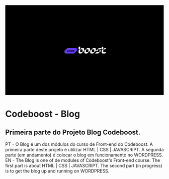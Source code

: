 <img src="cover.jpg" alt="">
<h1> Codeboost - Blog </h1>
<h2> Primeira parte do Projeto Blog Codeboost. </h2>
  <p>PT - O Blog é um dos módulos do curso de Front-end do Codeboost. A primeira parte deste projeto é utilizar HTML | CSS | JAVASCRIPT. A segunda parte (em andamento) é colocar o blog em funcionamento no WORDPRESS. 
  <br/> EN - The Blog is one of de modules of Codeboost's Front-end course. The first part is about HTML | CSS | JAVASCRIPT. The second part (in progress) is to get the blog up and running on WORDPRESS. </p>
